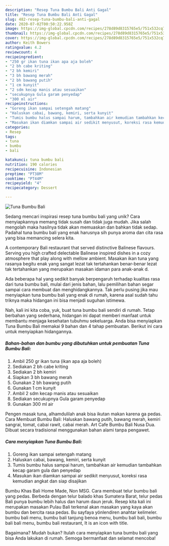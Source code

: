 ```yaml
---
description: "Resep Tuna Bumbu Bali Anti Gagal"
title: "Resep Tuna Bumbu Bali Anti Gagal"
slug: 482-resep-tuna-bumbu-bali-anti-gagal
date: 2020-07-02T00:50:22.958Z
image: https://img-global.cpcdn.com/recipes/278d89d8315765e5/751x532cq70/tuna-bumbu-bali-foto-resep-utama.jpg
thumbnail: https://img-global.cpcdn.com/recipes/278d89d8315765e5/751x532cq70/tuna-bumbu-bali-foto-resep-utama.jpg
cover: https://img-global.cpcdn.com/recipes/278d89d8315765e5/751x532cq70/tuna-bumbu-bali-foto-resep-utama.jpg
author: Keith Bowers
ratingvalue: 4.2
reviewcount: 4
recipeingredient:
- "250 gr ikan tuna ikan apa aja boleh"
- "2 bh cabe kriting"
- "2 bh kemiri"
- "3 bh bawang merah"
- "2 bh bawang putih"
- "1 cm kunyit"
- "2 sdm kecap manis atau sesuaikan"
- "secukupnya Gula garam penyedap"
- "300 ml air"
recipeinstructions:
- "Goreng ikan sampai setengah matang"
- "Haluskan cabai, bawang, kemiri, serta kunyit"
- "Tumis bumbu halus sampai harum, tambahkan air kemudian tambahkan kecap garam gula dan penyedap"
- "Masukan ikan diamkan sampai air sedikit menyusut, koreksi rasa kemudian angkat dan siap disajikan"
categories:
- Resep
tags:
- tuna
- bumbu
- bali

katakunci: tuna bumbu bali 
nutrition: 190 calories
recipecuisine: Indonesian
preptime: "PT38M"
cooktime: "PT44M"
recipeyield: "4"
recipecategory: Dessert

---
```



![Tuna Bumbu Bali](https://img-global.cpcdn.com/recipes/278d89d8315765e5/751x532cq70/tuna-bumbu-bali-foto-resep-utama.jpg)

Sedang mencari inspirasi resep tuna bumbu bali yang unik? Cara menyiapkannya memang tidak susah dan tidak juga mudah. Jika salah mengolah maka hasilnya tidak akan memuaskan dan bahkan tidak sedap. Padahal tuna bumbu bali yang enak harusnya sih punya aroma dan cita rasa yang bisa memancing selera kita.

A contemporary Bali restaurant that served distinctive Balinese flavours. Serving you high crafted delectable Balinese inspired dishes in a cozy atmosphere that play along with mellow ambient. Masakan ikan tuna yang rasanya begitu enak yang sangat lezat tak tertahankan benar-benar lezat tak tertahankan yang merupakan masakan idaman para anak-anak d.

Ada beberapa hal yang sedikit banyak berpengaruh terhadap kualitas rasa dari tuna bumbu bali, mulai dari jenis bahan, lalu pemilihan bahan segar sampai cara membuat dan menghidangkannya. Tak perlu pusing jika mau menyiapkan tuna bumbu bali yang enak di rumah, karena asal sudah tahu triknya maka hidangan ini bisa menjadi suguhan istimewa.


Nah, kali ini kita coba, yuk, buat tuna bumbu bali sendiri di rumah. Tetap berbahan yang sederhana, hidangan ini dapat memberi manfaat untuk membantu menjaga kesehatan tubuhmu sekeluarga. Anda bisa menyiapkan Tuna Bumbu Bali memakai 9 bahan dan 4 tahap pembuatan. Berikut ini cara untuk menyiapkan hidangannya.

<!--inarticleads1-->

##### Bahan-bahan dan bumbu yang dibutuhkan untuk pembuatan Tuna Bumbu Bali:

1. Ambil 250 gr ikan tuna (ikan apa aja boleh)
1. Sediakan 2 bh cabe kriting
1. Sediakan 2 bh kemiri
1. Siapkan 3 bh bawang merah
1. Gunakan 2 bh bawang putih
1. Gunakan 1 cm kunyit
1. Ambil 2 sdm kecap manis atau sesuaikan
1. Sediakan secukupnya Gula garam penyedap
1. Gunakan 300 ml air


Pengen masak tuna, alhamdulilah anak bisa ikutan makan karena ga pedas. Cara Membuat Bumbu Bali: Haluskan bawang putih, bawang merah, kemiri sangrai, tomat, cabai rawit, cabai merah. Art Cafe Bumbu Bali Nusa Dua. Dibuat secara tradisional menggunakan bahan alami tanpa pengawet. 

<!--inarticleads2-->

##### Cara menyiapkan Tuna Bumbu Bali:

1. Goreng ikan sampai setengah matang
1. Haluskan cabai, bawang, kemiri, serta kunyit
1. Tumis bumbu halus sampai harum, tambahkan air kemudian tambahkan kecap garam gula dan penyedap
1. Masukan ikan diamkan sampai air sedikit menyusut, koreksi rasa kemudian angkat dan siap disajikan


Bumbu Khas Bali Home Made, Non MSG. Cara membuat telur bumbu bali yang pedas. Berbeda dengan telur balado khas Sumatera Barat, telur pedas Bali punya bumbu lebih halus dan harum daun jeruk. Resep kita kali ini merupakan masakan Pulau Bali terkenal akan masakan yang kaya akan bumbu dan bercita rasa pedas. Bu sayfaya yönlendiren anahtar kelimeler. bumbu bali menu, bumbu bali tanjung benoa menu, bumbu bali bali, bumbu bali bali menu, bumbu bali restaurant, It is an icon with title. 

Bagaimana? Mudah bukan? Itulah cara menyiapkan tuna bumbu bali yang bisa Anda lakukan di rumah. Semoga bermanfaat dan selamat mencoba!
